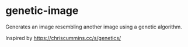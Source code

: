 # genetic-image
Generates an image resembling another image using a genetic algorithm.

Inspired by https://chriscummins.cc/s/genetics/
